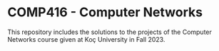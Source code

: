 # COMP416 - Computer Networks
This repository includes the solutions to the projects of the Computer Networks course given at Koç University in Fall 2023. 
